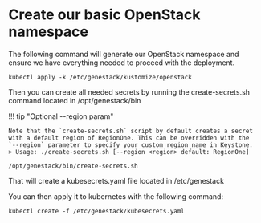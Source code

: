 # Create our basic OpenStack namespace

The following command will generate our OpenStack namespace and ensure we have everything needed to proceed with the deployment.

``` shell
kubectl apply -k /etc/genestack/kustomize/openstack
```

Then you can create all needed secrets by running the create-secrets.sh command located in /opt/genestack/bin

!!! tip "Optional --region param"

    Note that the `create-secrets.sh` script by default creates a secret
    with a default region of RegionOne. This can be overridden with the
    `--region` parameter to specify your custom region name in Keystone.
    > Usage: ./create-secrets.sh [--region <region> default: RegionOne]

``` shell
/opt/genestack/bin/create-secrets.sh
```

That will create a kubesecrets.yaml file located in /etc/genestack

You can then apply it to kubernetes with the following command:

``` shell
kubectl create -f /etc/genestack/kubesecrets.yaml
```
